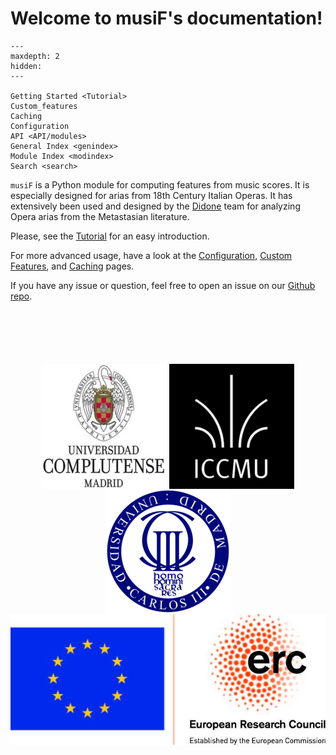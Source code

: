 # Welcome to musiF's documentation!

```{toctree}
---
maxdepth: 2
hidden:
---

Getting Started <Tutorial>
Custom_features
Caching
Configuration
API <API/modules>
General Index <genindex>
Module Index <modindex>
Search <search>
```

`musiF` is a Python module for computing features from music scores. It is especially
designed for arias from 18th Century Italian Operas. It has extensively been used and
designed by the [Didone](https://didone.eu) team for analyzing Opera arias from the
Metastasian literature.

Please, see the [Tutorial](Tutorial.html) for an easy introduction.

For more advanced usage, have a look at the [Configuration](Configuration.html),
[Custom Features](Custom_features.html), and [Caching](Caching.html) pages.

If you have any issue or question, feel free to open an issue on our [Github
repo](https://github.com/DIDONEproject/musiF/).

<p style="text-align:center;margin:100px 0;">
  <a href="https://www.ucm.es" target="_blank"><img src="./_static/imgs/ucm.jpg" alt="Logo UCM" align="middle"></a>
  <a href="https://iccmu.es/" target="_blank"> <img src="./_static/imgs/iccmu.png" alt="Logo ICCMU" align="middle"></a>
  <a href="https://www.uc3m.es" target="_blank"><img src="./_static/imgs/uc3m.png" alt="Logo UC3M" align="middle"></a>
  <a href="https://erc.europa.eu/" target="_blank"><img src="./_static/imgs/erc.jpg" alt="Logo DIDONE ERC" align="middle"></a>
</p>
